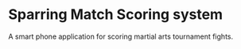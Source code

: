 # Sparring Match Scoring system

A smart phone application for scoring martial arts tournament fights.

